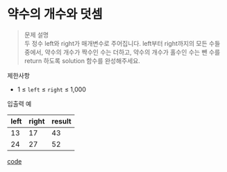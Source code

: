 # 약수의 개수와 덧셈

>문제 설명<br>
두 정수 left와 right가 매개변수로 주어집니다. left부터 right까지의 모든 수들 중에서, 약수의 개수가 짝수인 수는 더하고, 약수의 개수가 홀수인 수는 뺀 수를 return 하도록 solution 함수를 완성해주세요.


제한사항
- 1 ≤ ``left`` ≤ ``right`` ≤ 1,000

입출력 예

| left | right | result |  
| :----------------- | :-----------  |  :-----------  | 
| 13 | 17 | 43| 
| 24 | 27 | 52| 

[code](https://github.com/JiHoonAHN/CodingTest/blob/main/One%20Level/%EC%95%BD%EC%88%98%EC%9D%98%20%EA%B0%9C%EC%88%98%EC%99%80%20%EB%8D%A7%EC%85%88.swift)